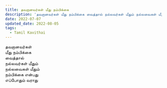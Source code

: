 ```yaml
---
title: தவறானவர்கள் மீது நம்பிக்கை
description: 'தவறானவர்கள் மீது நம்பிக்கை வைத்தால் நல்லவர்கள் மீதும் நல்லவைகள் மீதும்.'
date: 2022-07-07
updated_date: 2022-08-05
tags:
  - Tamil Kavithai
---
```


தவறானவர்கள்  
மீது நம்பிக்கை  
வைத்தால்  
நல்லவர்கள் மீதும்  
நல்லவைகள் மீதும்  
நம்பிக்கை என்பது  
எப்போதும் வராது
